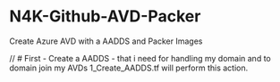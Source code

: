 # N4K-Github-AVD-Packer
Create Azure AVD with a AADDS and Packer Images

// # First - Create a AADDS - that i need for handling my domain and to domain join my AVDs
1_Create_AADDS.tf will perform this action.
